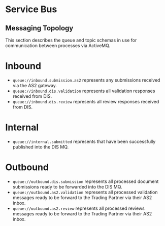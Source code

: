 # Service Bus

## Messaging Topology

This section describes the queue and topic schemas in use for communication between processes via ActiveMQ.

# Inbound

- `queue://inbound.submission.as2` represents any submissions received via the AS2 gateway.
- `queue://inbound.dis.validation` represents all validation responses received from DIS.
- `queue://inbound.dis.review` represents all review responses received from DIS.       
    
# Internal

- `queue://internal.submitted` represents that have been successfully published into the DIS MQ. 

# Outbound

- `queue://outbound.dis.submission` represents all processed document submissions ready to be forwarded into the DIS MQ.
- `queue://outbound.as2.validation` represents all processed validation messages ready to be forward to the Trading Partner via their AS2 inbox.
- `queue://outbound.as2.review` represents all processed reviews messages ready to be forward to the Trading Partner via their AS2 inbox.     

